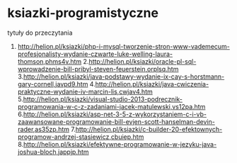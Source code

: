 ksiazki-programistyczne
=======================

tytuły do przeczytania
1. http://helion.pl/ksiazki/php-i-mysql-tworzenie-stron-www-vademecum-profesjonalisty-wydanie-czwarte-luke-welling-laura-thomson,phms4v.htm
2.http://helion.pl/ksiazki/oracle-pl-sql-wprowadzenie-bill-pribyl-steven-feuerstein,orplsq.htm
3.http://helion.pl/ksiazki/java-podstawy-wydanie-ix-cay-s-horstmann-gary-cornell,javpd9.htm
4.http://helion.pl/ksiazki/java-cwiczenia-praktyczne-wydanie-iv-marcin-lis,cwjav4.htm
5.http://helion.pl/ksiazki/visual-studio-2013-podrecznik-programowania-w-c-z-zadaniami-jacek-matulewski,vs12pa.htm
6.http://helion.pl/ksiazki/asp-net-3-5-z-wykorzystaniem-c-i-vb-zaawansowane-programowanie-bill-evjen-scott-hanselman-devin-rader,as35zp.htm
7.http://helion.pl/ksiazki/c-builder-20-efektownych-programow-andrzej-stasiewicz,cbuiep.htm
8.http://helion.pl/ksiazki/efektywne-programowanie-w-jezyku-java-joshua-bloch,jappjp.htm
